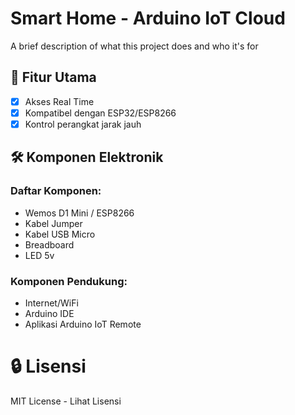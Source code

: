
# Smart Home - Arduino IoT Cloud



A brief description of what this project does and who it's for
## 🌟 Fitur Utama

- [x] Akses Real Time
- [x] Kompatibel dengan ESP32/ESP8266
- [x] Kontrol perangkat jarak jauh

## 🛠 Komponen Elektronik
### Daftar Komponen:
- Wemos D1 Mini / ESP8266
- Kabel Jumper
- Kabel USB Micro
- Breadboard
- LED 5v

### Komponen Pendukung:
- Internet/WiFi
- Arduino IDE
- Aplikasi Arduino IoT Remote

# 🔒 Lisensi
MIT License - Lihat Lisensi
